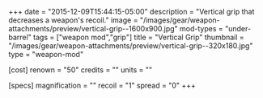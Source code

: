 +++
date = "2015-12-09T15:44:15-05:00"
description = "Vertical grip that decreases a weapon's recoil."
image = "/images/gear/weapon-attachments/preview/vertical-grip--1600x900.jpg"
mod-types = "under-barrel"
tags = ["weapon mod","grip"]
title = "Vertical Grip"
thumbnail = "/images/gear/weapon-attachments/preview/vertical-grip--320x180.jpg"
type = "weapon-mod"

[cost]
  renown = "50"
  credits = ""
  units = ""

[specs]
  magnification = ""
  recoil = "1"
  spread = "0"
+++
